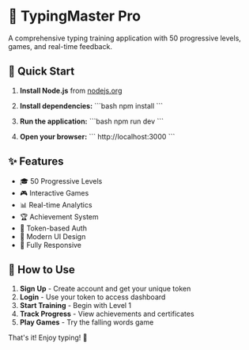 # 🎯 TypingMaster Pro

A comprehensive typing training application with 50 progressive levels, games, and real-time feedback.

## 🚀 Quick Start

1. **Install Node.js** from [nodejs.org](https://nodejs.org)

2. **Install dependencies:**
   \`\`\`bash
   npm install
   \`\`\`

3. **Run the application:**
   \`\`\`bash
   npm run dev
   \`\`\`

4. **Open your browser:**
   \`\`\`
   http://localhost:3000
   \`\`\`

## ✨ Features

- 🎓 50 Progressive Levels
- 🎮 Interactive Games  
- 📊 Real-time Analytics
- 🏆 Achievement System
- 🔐 Token-based Auth
- 🎨 Modern UI Design
- 📱 Fully Responsive

## 🎯 How to Use

1. **Sign Up** - Create account and get your unique token
2. **Login** - Use your token to access dashboard  
3. **Start Training** - Begin with Level 1
4. **Track Progress** - View achievements and certificates
5. **Play Games** - Try the falling words game

That's it! Enjoy typing! 🎉
